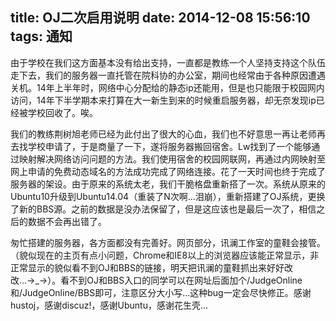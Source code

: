title: OJ二次启用说明
date: 2014-12-08 15:56:10
tags: 通知
---

由于学校在我们这方面基本没有给出支持，一直都是教练一个人坚持支持这个队伍走下去，我们的服务器一直托管在院科协的办公室，期间也经常由于各种原因遭遇关机。14年上半年时，网络中心分配给的静态ip还能用，但是也只能限于校园网内访问，14年下半学期本来打算在大一新生到来的时候重启服务器，却无奈发现ip已经被学校回收了。唉。

我们的教练荆树旭老师已经为此付出了很大的心血，我们也不好意思一再让老师再去找学校申请了，于是商量了一下，遂将服务器搬回宿舍。Lw找到了一个能够通过映射解决网络访问问题的方法。我们使用宿舍的校园网联网，再通过内网映射至网上申请的免费动态域名的方法成功完成了网络连接。花了一天时间也终于完成了服务器的架设。由于原来的系统太老，我们干脆格盘重新搭了一次。系统从原来的Ubuntu10升级到Ubuntu14.04（重装了N次啊...泪崩），重新搭建了OJ系统，更换了新的BBS源。之前的数据是没办法保留了，但是这应该也是最后一次了，相信之后的数据不会再出错了。

匆忙搭建的服务器，各方面都没有完善好。网页部分，讯澜工作室的童鞋会接管。（貌似现在的主页有点小问题，Chrome和IE8以上的浏览器应该能正常显示，非正常显示的貌似看不到OJ和BBS的链接，明天把讯澜的童鞋抓出来好好改改...→_→）。看不到OJ和BBS入口的同学可以在网址后面加个/JudgeOnline和/JudgeOnline/BBS即可，注意区分大小写...这种bug一定会尽快修正。感谢hustoj，感谢discuz!，感谢Ubuntu，感谢花生壳...
